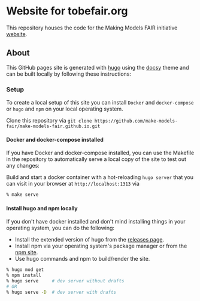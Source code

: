 # Website for tobefair.org

This repository houses the code for the Making Models FAIR initiative [website](https://tobefair.org). 

## About

This GitHub pages site is generated with [hugo](https://gohugo.io) using the [docsy](https://www.docsy.dev) theme and can be built locally by following these instructions:

### Setup

To create a local setup of this site you can install `Docker` and `docker-compose` or `hugo` and `npm` on your local operating system.

Clone this repository via `git clone https://github.com/make-models-fair/make-models-fair.github.io.git`

#### Docker and docker-compose installed

If you have Docker and docker-compose installed, you can use the Makefile in the repository to automatically serve a local copy of the site to test out any changes:

Build and start a docker container with a hot-reloading `hugo server` that you can visit in your browser at `http://localhost:1313` via

```bash
% make serve
```

#### Install hugo and npm locally
If you don't have docker installed and don't mind installing things in your operating system, you can do the following:

- Install the extended version of hugo from the [releases page](https://github.com/gohugoio/hugo/releases).
- Install npm via your operating system's package manager or from the [npm site](https://docs.npmjs.com/downloading-and-installing-node-js-and-npm).
- Use hugo commands and npm to build/render the site.

```bash
% hugo mod get
% npm install
% hugo serve     # dev server without drafts
# OR
% hugo serve -D  # dev server with drafts
```
